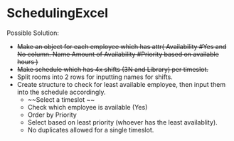 # SchedulingExcel

Possible Solution:
- ~~Make an object for each employee which has attr(
	Availability #Yes and No column.
	Name
	Amount of Availability #Priority based on available hours )~~ 
- ~~Make schedule which has 4x shifts (3N and Library) per timeslot.~~
- Split rooms into 2 rows for inputting names for shifts.
- Create structure to check for least available employee, then input them into the schedule accordingly.
	- ~~Select a timeslot ~~
	- Check which employee is available (Yes)
	- Order by Priority
	- Select based on least priority (whoever has the least availablity). 
	- No duplicates allowed for a single timeslot. 
